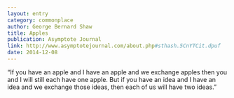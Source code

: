 ```yaml
---
layout: entry
category: commonplace
author: George Bernard Shaw
title: Apples
publication: Asymptote Journal
link: http://www.asymptotejournal.com/about.php#sthash.5CnYTCit.dpuf
date: 2014-12-08
---
```


“If you have an apple and I have an apple and we exchange apples then you and I will still each have one apple. But if you have an idea and I have an idea and we exchange those ideas, then each of us will have two ideas.”
